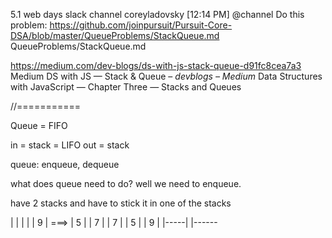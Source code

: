 5.1 web days slack channel
coreyladovsky [12:14 PM]
@channel Do this problem: https://github.com/joinpursuit/Pursuit-Core-DSA/blob/master/QueueProblems/StackQueue.md
QueueProblems/StackQueue.md

https://medium.com/dev-blogs/ds-with-js-stack-queue-d91fc8cea7a3
Medium
DS with JS — Stack & Queue – _devblogs – Medium_
Data Structures with JavaScript — Chapter Three — Stacks and Queues

//===========

Queue = FIFO

in = stack = LIFO
out = stack

queue: enqueue, dequeue


what does queue need to do? well we need to enqueue.

have 2 stacks and have to stick it in one of the stacks

|     |         |     |
|   9  |  ===>  |   5    |
|  7   |        |  7     |
| 5  |          |  9   |
|-----|         |------

